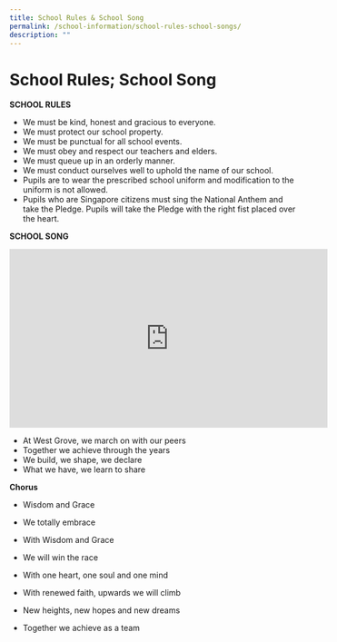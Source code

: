 ```yaml
---
title: School Rules & School Song
permalink: /school-information/school-rules-school-songs/
description: ""
---
```

# School Rules; School Song
**SCHOOL RULES**

* We must be kind, honest and gracious to everyone.
* We must protect our school property.
* We must be punctual for all school events.
* We must obey and respect our teachers and elders.
* We must queue up in an orderly manner.
* We must conduct ourselves well to uphold the name of our school.
* Pupils are to wear the prescribed school uniform and modification to the uniform is not allowed.
* Pupils who are Singapore citizens must sing the National Anthem and take the Pledge. Pupils will take the Pledge with the right fist placed over the heart.

**SCHOOL SONG**

<iframe width="560" height="315" src="https://www.youtube.com/embed/KqsfIdvSg1s" title="YouTube video player" frameborder="0" allow="accelerometer; autoplay; clipboard-write; encrypted-media; gyroscope; picture-in-picture" allowfullscreen></iframe>

* At West Grove, we march on with our peers
* Together we achieve through the years
* We build, we shape, we declare
* What we have, we learn to share

**Chorus**
* Wisdom and Grace
* We totally embrace
* With Wisdom and Grace
* We will win the race

* With one heart, one soul and one mind
* With renewed faith, upwards we will climb
* New heights, new hopes and new dreams
* Together we achieve as a team